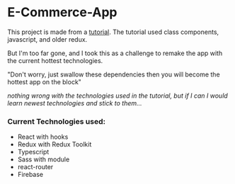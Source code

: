 # E-Commerce-App

This project is made from a [tutorial](https://www.udemy.com/course/complete-react-developer-zero-to-mastery/). The tutorial used class components, javascript, and older redux. 

But I'm too far gone, and I took this as a challenge to remake the app with the current hottest technologies.

"Don't worry, just swallow these dependencies then you will become the hottest app on the block"

_nothing wrong with the technologies used in the tutorial, but if I can I would learn newest technologies and stick to them..._

### Current Technologies used:
- React with hooks
- Redux with Redux Toolkit
- Typescript
- Sass with module
- react-router
- Firebase
